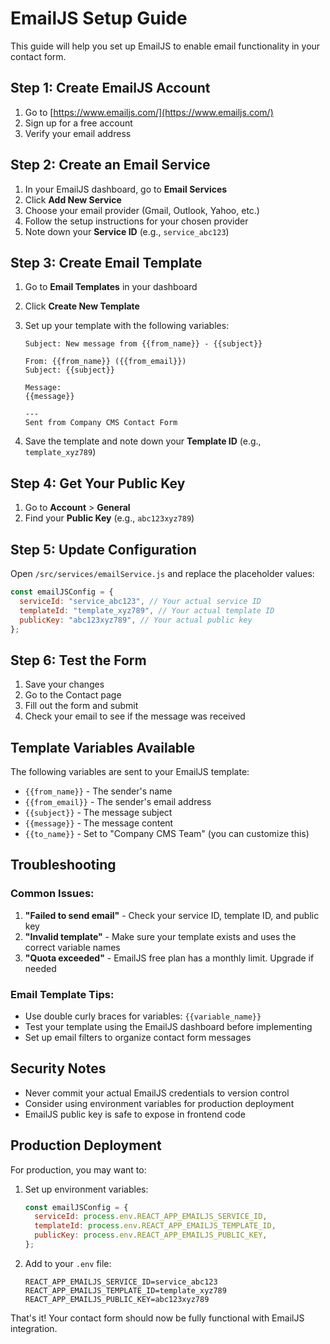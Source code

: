 # EmailJS Setup Guide

This guide will help you set up EmailJS to enable email functionality in your contact form.

## Step 1: Create EmailJS Account

1. Go to [https://www.emailjs.com/](https://www.emailjs.com/)
2. Sign up for a free account
3. Verify your email address

## Step 2: Create an Email Service

1. In your EmailJS dashboard, go to **Email Services**
2. Click **Add New Service**
3. Choose your email provider (Gmail, Outlook, Yahoo, etc.)
4. Follow the setup instructions for your chosen provider
5. Note down your **Service ID** (e.g., `service_abc123`)

## Step 3: Create Email Template

1. Go to **Email Templates** in your dashboard
2. Click **Create New Template**
3. Set up your template with the following variables:

   ```
   Subject: New message from {{from_name}} - {{subject}}

   From: {{from_name}} ({{from_email}})
   Subject: {{subject}}

   Message:
   {{message}}

   ---
   Sent from Company CMS Contact Form
   ```

4. Save the template and note down your **Template ID** (e.g., `template_xyz789`)

## Step 4: Get Your Public Key

1. Go to **Account** > **General**
2. Find your **Public Key** (e.g., `abc123xyz789`)

## Step 5: Update Configuration

Open `/src/services/emailService.js` and replace the placeholder values:

```javascript
const emailJSConfig = {
  serviceId: "service_abc123", // Your actual service ID
  templateId: "template_xyz789", // Your actual template ID
  publicKey: "abc123xyz789", // Your actual public key
};
```

## Step 6: Test the Form

1. Save your changes
2. Go to the Contact page
3. Fill out the form and submit
4. Check your email to see if the message was received

## Template Variables Available

The following variables are sent to your EmailJS template:

- `{{from_name}}` - The sender's name
- `{{from_email}}` - The sender's email address
- `{{subject}}` - The message subject
- `{{message}}` - The message content
- `{{to_name}}` - Set to "Company CMS Team" (you can customize this)

## Troubleshooting

### Common Issues:

1. **"Failed to send email"** - Check your service ID, template ID, and public key
2. **"Invalid template"** - Make sure your template exists and uses the correct variable names
3. **"Quota exceeded"** - EmailJS free plan has a monthly limit. Upgrade if needed

### Email Template Tips:

- Use double curly braces for variables: `{{variable_name}}`
- Test your template using the EmailJS dashboard before implementing
- Set up email filters to organize contact form messages

## Security Notes

- Never commit your actual EmailJS credentials to version control
- Consider using environment variables for production deployment
- EmailJS public key is safe to expose in frontend code

## Production Deployment

For production, you may want to:

1. Set up environment variables:

   ```javascript
   const emailJSConfig = {
     serviceId: process.env.REACT_APP_EMAILJS_SERVICE_ID,
     templateId: process.env.REACT_APP_EMAILJS_TEMPLATE_ID,
     publicKey: process.env.REACT_APP_EMAILJS_PUBLIC_KEY,
   };
   ```

2. Add to your `.env` file:
   ```
   REACT_APP_EMAILJS_SERVICE_ID=service_abc123
   REACT_APP_EMAILJS_TEMPLATE_ID=template_xyz789
   REACT_APP_EMAILJS_PUBLIC_KEY=abc123xyz789
   ```

That's it! Your contact form should now be fully functional with EmailJS integration.
